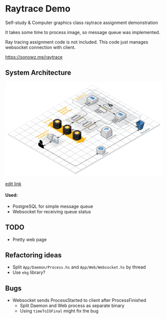 # Raytrace Demo

Self-study & Computer graphics class raytrace assignment demonstration

It takes some time to process image, so message queue was implemented.

Ray tracing assignment code is not included. This code just manages websocket connection with client.

https://sonowz.me/raytrace

## System Architecture
![image](https://github.com/sonowz/sonowz-backend/blob/master/sonowz-raytrace/SystemArchitecture.png)

[edit link](https://app.cloudcraft.co/view/90ca36c3-b22b-4112-8b5e-d9420dcdee19?key=7hnJeHCJhj1sj34R8mcrig)

#### Used:
- PostgreSQL for simple message queue
- Websocket for receiving queue status

## TODO
- Pretty web page

## Refactoring ideas
- Split `App/Daemon/Process.hs` and `App/Web/Websocket.hs` by thread
- Use `ekg` library?

## Bugs
- Websocket sends ProcessStarted to client after ProcessFinished
    - Split Daemon and Web process as separate binary
    - Using `timeToIOFinal` might fix the bug
